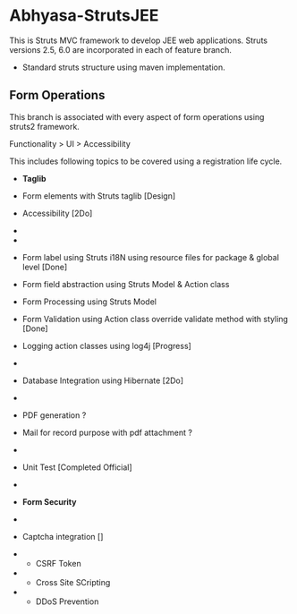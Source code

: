 # Abhyasa-StrutsJEE
This is Struts MVC framework to develop JEE web applications. Struts versions 2.5, 6.0 are incorporated in each of feature branch. 

* Standard struts structure using maven implementation.

## Form Operations
This branch is associated with every aspect of form operations using struts2 framework.

Functionality > UI > Accessibility

This includes following topics to be covered using a registration life cycle.

* **Taglib**
* Form elements with Struts taglib [Design]
* Accessibility [2Do]
* 
* 
* Form label using Struts i18N using resource files for package & global level [Done]
* Form field abstraction using Struts Model & Action class
* Form Processing using Struts Model
* Form Validation using Action class override validate method with styling	[Done]
* Logging action classes using log4j [Progress]

* 
* Database Integration using Hibernate [2Do]
* 
* PDF generation ?
* Mail for record purpose with pdf attachment ?
* 
* Unit Test [Completed Official]
*
* **Form Security**
* 
* Captcha integration []
* - CSRF Token
* - Cross Site SCripting
* - DDoS Prevention